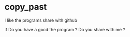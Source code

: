 # copy_past
I like the programs share with github 


if Do you have a good the program ? Do you share with me ? 
